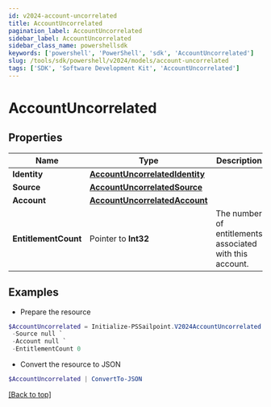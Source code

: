 ```yaml
---
id: v2024-account-uncorrelated
title: AccountUncorrelated
pagination_label: AccountUncorrelated
sidebar_label: AccountUncorrelated
sidebar_class_name: powershellsdk
keywords: ['powershell', 'PowerShell', 'sdk', 'AccountUncorrelated'] 
slug: /tools/sdk/powershell/v2024/models/account-uncorrelated
tags: ['SDK', 'Software Development Kit', 'AccountUncorrelated']
---
```



# AccountUncorrelated

## Properties

Name | Type | Description | Notes
------------ | ------------- | ------------- | -------------
**Identity** |  [**AccountUncorrelatedIdentity**](account-uncorrelated-identity) |  | [required]
**Source** |  [**AccountUncorrelatedSource**](account-uncorrelated-source) |  | [required]
**Account** |  [**AccountUncorrelatedAccount**](account-uncorrelated-account) |  | [required]
**EntitlementCount** |  Pointer to **Int32** | The number of entitlements associated with this account. | [optional] 

## Examples

- Prepare the resource
```powershell
$AccountUncorrelated = Initialize-PSSailpoint.V2024AccountUncorrelated  -Identity null `
 -Source null `
 -Account null `
 -EntitlementCount 0
```

- Convert the resource to JSON
```powershell
$AccountUncorrelated | ConvertTo-JSON
```


[[Back to top]](#) 

